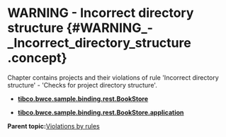 # WARNING - Incorrect directory structure {#WARNING_-_Incorrect_directory_structure .concept}

Chapter contains projects and their violations of rule 'Incorrect directory structure' - 'Checks for project directory structure'.

-   **[tibco.bwce.sample.binding.rest.BookStore](../../qa/rules/Incorrect_directory_structure/violation2.md)**  

-   **[tibco.bwce.sample.binding.rest.BookStore.application](../../qa/rules/Incorrect_directory_structure/violation1.md)**  


**Parent topic:**[Violations by rules](../../qa/common/violationsByRules.md)

